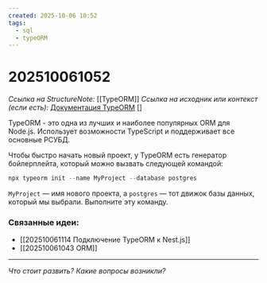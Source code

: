 ```yaml
---
created: 2025-10-06 10:52
tags:
  - sql
  - typeORM
---
```

# 202510061052
*Ссылка на StructureNote:* [[TypeORM]]
*Ссылка на исходник или контекст (если есть):* [Документация TypeORM](https://typeorm.io/) []

TypeORM - это одна из лучших и наиболее популярных ORM для Node.js.  Использует возможности TypeScript и поддерживает все основные РСУБД.

Чтобы быстро начать новый проект, у TypeORM есть генератор бойлерплейта, который можно вызвать следующей командой:
```ts
npx typeorm init --name MyProject --database postgres
```
`MyProject` — имя нового проекта, а `postgres` — тот движок базы данных, который мы выбрали. Выполните эту команду.
### Связанные идеи:
* [[202510061114 Подключение TypeORM к Nest.js]]
* [[202510061043 ORM]]
---

*Что стоит развить? Какие вопросы возникли?*